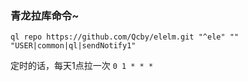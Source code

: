 ### 青龙拉库命令~

```shell
ql repo https://github.com/Qcby/elelm.git "^ele" "" "USER|common|ql|sendNotify1"
```

定时的话，每天1点拉一次 `0 1 * * *`
